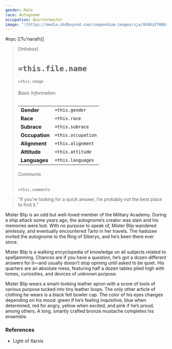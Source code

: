 ```yaml
---
gender: Male
race: Autognome
occupation: Quartermaster
image: "![https://media.dndbeyond.com/compendium-images/sja/9h8GiE7HbKsyOg18/02-006.o-mister-blip.png|250](https://media.dndbeyond.com/compendium-images/sja/9h8GiE7HbKsyOg18/02-006.o-mister-blip.png)"
---
```

 #npc [[Tu'narath]]

> [!infobox]
> # `=this.file.name`
> `=this.image`
> ###### Basic Information
> |  |  |
> | ---- | ---- |
> | **Gender** | `=this.gender` |
> | **Race** | `=this.race` |
> | **Subrace** | `=this.subrace` |
> | **Occupation** | `=this.occupation` |
> | **Alignment** | `=this.alignment` |
> | **Attitude** | `=this.attitude` |
> | **Languages** | `=this.languages` |
> ###### Comments
> `=this.comments`

>“If you’re looking for a quick answer, I’m probably not the best place to find it.”

Mister Blip is an odd but well-loved member of the Military Academy. During a ship attack some years ago, the autognome’s creator was slain and his memories were lost. With no purpose to speak of, Mister Blip wandered aimlessly, and eventually encountered Tarto in her travels. The hadozee invited the autognome to the Ring of Siberys, and he’s been there ever since.

Mister Blip is a walking encyclopedia of knowledge on all subjects related to spelljamming. Chances are if you have a question, he’s got a dozen different answers for it—and usually doesn’t stop opining until asked to be quiet. His quarters are an absolute mess, featuring half a dozen tables piled high with tomes, curiosities, and devices of unknown purpose.

Mister Blip wears a smart-looking leather apron with a score of tools of various purpose tucked into tiny leather loops. The only other article of clothing he wears is a black felt bowler cap. The color of his eyes changes depending on his mood: green if he’s feeling inquisitive, blue when determined, red for angry, yellow when excited, and pink if he’s proud, among others. A long, smartly crafted bronze mustache completes his ensemble.

### References

* Light of Xarxis
